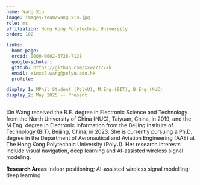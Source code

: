 ```yaml
---
name: Wang Xin
image: images/team/wang_xin.jpg
role: ms
affiliation: Hong Kong Polytechnic University
order: 102

links:
  home-page: 
  orcid: 0000-0002-6728-7128
  google-scholar: 
  github: https://github.com/xxw77777kk
  email: xinxx7.wang@polyu.edu.hk
  profile: 

display_1: MPhil Student (PolyU), M.Eng.(BIT), B.Eng.(NUC)
display_2: May 2025 -- Present
---
```


<!--  Add a short self introduction here -->
<!-- Like Research Areas -->

Xin Wang received the B.E. degree in Electronic Science and Technology from the North University of China (NUC), Taiyuan, China, in 2019, and the M.Eng. degree in Electronic Information from the Beijing Institute of Technology (BIT), Beijing, China, in 2023. She is currently pursuing a Ph.D. degree in the Department of Aeronautical and Aviation Engineering (AAE) at The Hong Kong Polytechnic University (PolyU). Her research interests include visual navigation,  deep learning and AI-assisted wireless signal modeling.

**Research Areas**
Indoor positioning; AI-assisted wireless signal modelling; deep learning
